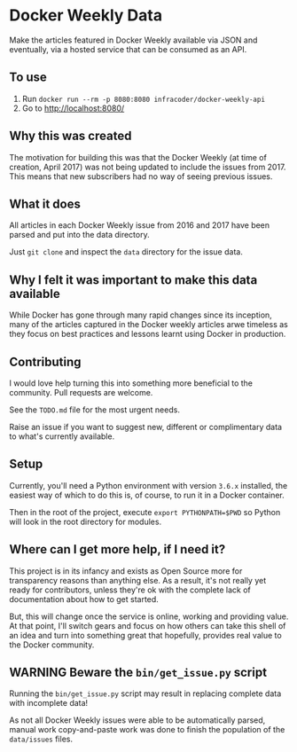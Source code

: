 # Docker Weekly Data

Make the articles featured in Docker Weekly available via JSON and eventually, via a hosted service that can be consumed as an API.

## To use

1. Run `docker run --rm -p 8080:8080 infracoder/docker-weekly-api`
1. Go to [http://localhost:8080/](http://localhost:8080/)

## Why this was created

The motivation for building this was that the Docker Weekly (at time of creation, April 2017) was not being updated
to include the issues from 2017. This means that new subscribers had no way of seeing previous issues.

## What it does

All articles in each Docker Weekly issue from 2016 and 2017 have been parsed and put into the data directory.

Just `git clone` and inspect the `data` directory for the issue data.

## Why I felt it was important to make this data available

While Docker has gone through many rapid changes since its inception, many of the articles captured in the Docker weekly
articles arwe timeless as they focus on best practices and lessons learnt using Docker in production.

## Contributing

I would love help turning this into something more beneficial to the community. Pull requests are welcome.

See the `TODO.md` file for the most urgent needs.

Raise an issue if you want to suggest new, different or complimentary data to what's currently available.

## Setup

Currently, you'll need a Python environment with version `3.6.x` installed, the easiest way of which to do this is, of
 course, to run it in a Docker container.

Then in the root of the project, execute `export PYTHONPATH=$PWD` so Python will look in the root directory for modules.

## Where can I get more help, if I need it?

This project is in its infancy and exists as Open Source more for transparency reasons than anything else. As a result, it's not really yet ready for contributors, unless they're ok with the complete lack of documentation about how to get started.

But, this will change once the service is online, working and providing value. At that point, I'll switch gears and focus on how others can take this shell of an idea and turn into something great that hopefully, provides real value to the Docker community.

## WARNING Beware the `bin/get_issue.py` script

Running the `bin/get_issue.py` script may result in replacing complete data with incomplete data!

As not all Docker Weekly issues were able to be automatically parsed, manual work copy-and-paste work was done to finish the population of the `data/issues` files.
